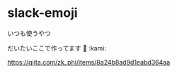 # slack-emoji
いつも使うやつ

だいたいここで作ってます :pray: :kami:

https://qiita.com/zk_phi/items/8a24b8ad9d1eabd364aa
